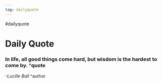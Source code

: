 ```yaml
---
tag: dailyquote
---
```


#dailyquote

# Daily Quote

### In life, all good things come hard, but wisdom is the hardest to come by. ^quote
*-Lucille Ball* ^author
